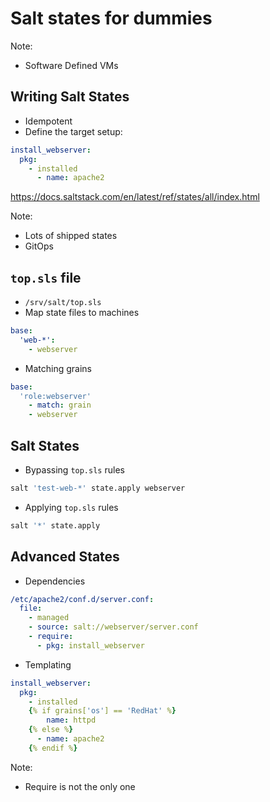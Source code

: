 <!-- .slide: data-state="section-break" id="section-break-1" data-timing="10s" -->
# Salt states for dummies

Note:
* Software Defined VMs


<!-- .slide: data-state="normal" id="writing-salt-states" data-timing="240s" data-menu-title="Writing Salt States" -->
## Writing Salt States

* Idempotent
* Define the target setup:

```yaml
install_webserver:
  pkg:
    - installed
      - name: apache2
```

https://docs.saltstack.com/en/latest/ref/states/all/index.html

Note:
* Lots of shipped states
* GitOps


<!-- .slide: data-state="normal" id="top.sls" data-timing="240s" data-menu-title="Top.sls" -->
## `top.sls` file

* ``/srv/salt/top.sls``
* Map state files to machines

```yaml
base:
  'web-*':
    - webserver
```

* Matching grains

```yaml
base:
  'role:webserver'
    - match: grain
    - webserver
```


<!-- .slide: data-state="normal" id="applying-states" data-timing="240s" data-menu-title="Applying Salt States" -->
## Salt States

* Bypassing `top.sls` rules

```sh
salt 'test-web-*' state.apply webserver
```

* Applying `top.sls` rules

```sh
salt '*' state.apply
```


<!-- .slide: data-state="normal" id="advanced-states" data-timing="240s" data-menu-title="Advanced States" -->
## Advanced States

* Dependencies

```yaml
/etc/apache2/conf.d/server.conf:
  file:
    - managed
    - source: salt://webserver/server.conf
    - require:
      - pkg: install_webserver
```

* Templating

```yaml
install_webserver:
  pkg:
    - installed
    {% if grains['os'] == 'RedHat' %}
        name: httpd
    {% else %}
      - name: apache2
    {% endif %}
```

Note:
* Require is not the only one
